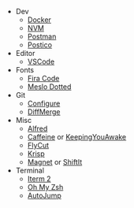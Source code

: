 - Dev
  - [Docker](https://www.docker.com/)
  - [NVM](https://github.com/creationix/nvm)
  - [Postman](https://www.getpostman.com/)
  - [Postico](https://eggerapps.at/postico/)
- Editor
  - [VSCode](https://gist.github.com/ramesaliyev/be951860085662fed521e7efe2a7a912)
- Fonts
  - [Fira Code](https://github.com/tonsky/FiraCode)
  - [Meslo Dotted](https://github.com/powerline/fonts/tree/master/Meslo%20Dotted)
- Git
  - [Configure](https://gist.github.com/ramesaliyev/6ed8d142e2c2f22228c7)
  - [DiffMerge](https://gist.github.com/ramesaliyev/9d93bcc8ec0c0535759be57fc500f89e)
- Misc
  - [Alfred](https://www.alfredapp.com/)
  - [Caffeine](http://lightheadsw.com/caffeine/) or [KeepingYouAwake](https://github.com/newmarcel/KeepingYouAwake)
  - [FlyCut](https://itunes.apple.com/tr/app/flycut-clipboard-manager/id442160987?mt=12)
  - [Krisp](https://krisp.ai)
  - [Magnet](http://magnet.crowdcafe.com/) or [ShiftIt](https://github.com/fikovnik/ShiftIt)
- Terminal
  - [Iterm 2](https://www.iterm2.com/)
  - [Oh My Zsh](https://github.com/robbyrussell/oh-my-zsh)
  - [AutoJump](https://github.com/wting/autojump)
